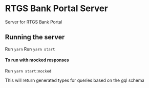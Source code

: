 # RTGS Bank Portal Server

Server for RTGS Bank Portal

## Running the server

Run `yarn`
Run `yarn start`

#### To run with mocked responses

Run `yarn start:mocked`

This will return generated types for queries based on the gql schema
